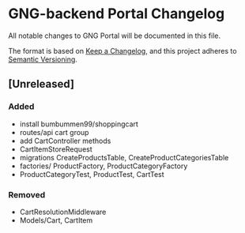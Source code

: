 # GNG-backend Portal Changelog
All notable changes to GNG Portal will be documented in this file.

The format is based on [Keep a Changelog](https://keepachangelog.com/en/1.0.0/),
and this project adheres to [Semantic Versioning](https://semver.org/spec/v2.0.0.html).

## [Unreleased]
### Added
- install bumbummen99/shoppingcart
- routes/api cart group
- add CartController methods
- CartItemStoreRequest
- migrations CreateProductsTable, CreateProductCategoriesTable
- factories/ ProductFactory, ProductCategoryFactory
- ProductCategoryTest, ProductTest, CartTest

### Removed
- CartResolutionMiddleware
- Models/Cart, CartItem
